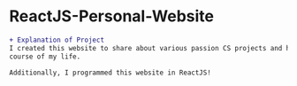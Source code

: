 # ReactJS-Personal-Website

```diff
+ Explanation of Project  
I created this website to share about various passion CS projects and hobbies that I have cultivated over the 
course of my life. 

Additionally, I programmed this website in ReactJS!

```
